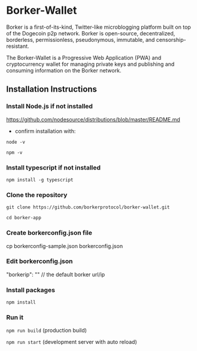# Borker-Wallet

Borker is a first-of-its-kind, Twitter-like microblogging platform built on top of the Dogecoin p2p network. Borker is open-source, decentralized, borderless, permissionless, pseudonymous, immutable, and censorship-resistant.

The Borker-Wallet is a Progressive Web Application (PWA) and cryptocurrency wallet for managing private keys and publishing and consuming information on the Borker network.

## Installation Instructions

### Install Node.js if not installed
https://github.com/nodesource/distributions/blob/master/README.md

* confirm installation with:

```node -v```

```npm -v```

### Install typescript if not installed
```npm install -g typescript```

### Clone the repository
```git clone https://github.com/borkerprotocol/borker-wallet.git```

```cd borker-app```

### Create borkerconfig.json file
cp borkerconfig-sample.json borkerconfig.json

### Edit borkerconfig.json
"borkerip": "" // the default borker url/ip

### Install packages
```npm install```

### Run it
```npm run build``` (production build)

```npm run start``` (development server with auto reload)
